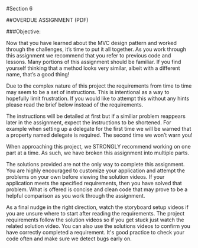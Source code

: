 #Section 6 

##OVERDUE ASSIGNMENT (PDF)

###Objective:

Now that you have learned about the MVC design pattern and worked through the challenges, it’s time to put it all together. As you work through this assignment we recommend that you refer to previous code and lessons. Many portions of this assignment should be familiar. If you find yourself thinking that a method looks very similar, albeit with a different name, that’s a good thing!

Due to the complex nature of this project the requirements from time to time may seem to be a set of instructions. This is intentional as a way to hopefully limit frustration. If you would like to attempt this without any hints please read the brief below instead of the requirements. 

The instructions will be detailed at first but if a similiar problem reappears later in the assignment, expect the instructions to be shortened. For example when setting up a delegate for the first time we will be warned that a property named delegate is required. The second time we won’t warn you! 

When approaching this project, we STRONGLY recommend working on one part at a time.  As such, we have broken this assignment into multiple parts.

The solutions provided are not the only way to complete this assignment. You are highly encouraged to customize your application and attempt the problems on your own before viewing the solution videos. If your application meets the specified requirements, then you have solved that problem.  What is offered is concise and clean code that may prove to be a helpful comparison as you work through the assignment. 

As a final nudge in the right direction, watch the storyboard setup videos if you are unsure where to start after reading the requirements. The project requirements follow the solution videos so if you get stuck just watch the related solution video. You can also use the solutions videos to confirm you have correctly completed a requirement. It's good practice to check your code often and make sure we detect bugs early on. 

